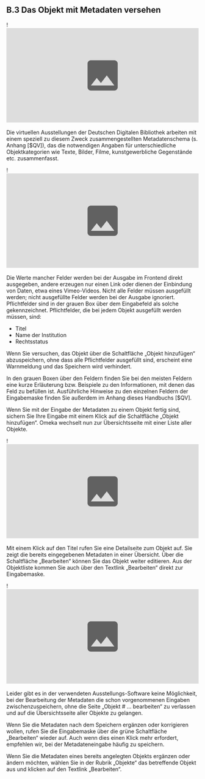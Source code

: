 ## B.3 Das Objekt mit Metadaten versehen

!![Abb. B.3-1 – Aufruf der Eingabemaske für Metadaten aus Objektlisten][B-3_1]

Die virtuellen Ausstellungen der Deutschen Digitalen Bibliothek arbeiten mit einem speziell zu diesem Zweck zusammengestellten Metadatenschema (s. Anhang [$QV]), das die notwendigen Angaben für unterschiedliche Objektkategorien wie Texte, Bilder, Filme, kunstgewerbliche Gegenstände etc. zusammenfasst. 

!![Abb. B.3-2 – Eingabemaske für Metadaten auf der Seite „Objekt # ... bearbeiten“][B-3_2]

Die Werte mancher Felder werden bei der Ausgabe im Frontend direkt ausgegeben, andere erzeugen nur einen Link oder dienen der Einbindung von Daten, etwa eines Vimeo-Videos. Nicht alle Felder müssen ausgefüllt werden; nicht ausgefüllte Felder werden bei der Ausgabe ignoriert. Pflichtfelder sind in der grauen Box über dem Eingabefeld als solche gekennzeichnet. Pflichtfelder, die bei jedem Objekt ausgefüllt werden müssen, sind:

* Titel
* Name der Institution
* Rechtsstatus

Wenn Sie versuchen, das Objekt über die Schaltfläche „Objekt hinzufügen“ abzuspeichern, ohne dass alle Pflichtfelder ausgefüllt sind, erscheint eine Warnmeldung und das Speichern wird verhindert.

In den grauen Boxen über den Feldern finden Sie bei den meisten Feldern eine kurze Erläuterung bzw. Beispiele zu den Informationen, mit denen das Feld zu befüllen ist. Ausführliche Hinweise zu den einzelnen Feldern der Eingabemaske finden Sie außerdem im Anhang dieses Handbuchs [$QV].

Wenn Sie mit der Eingabe der Metadaten zu einem Objekt fertig sind, sichern Sie Ihre Eingabe mit einem Klick auf die Schaltfläche „Objekt hinzufügen“. Omeka wechselt nun zur Übersichtsseite mit einer Liste aller Objekte.

!![Abb. B.3-3 – Liste aller Objekte][B-3_3]

Mit einem Klick auf den Titel rufen Sie eine Detailseite zum Objekt auf. Sie zeigt die bereits eingegebenen Metadaten in einer Übersicht. Über die Schaltfläche „Bearbeiten“ können Sie das Objekt weiter editieren. Aus der Objektliste kommen Sie auch über den Textlink „Bearbeiten“ direkt zur Eingabemaske.

!![Abb. B.3-4 – Metadaten des Objekts auf der Übersichtsseite zum Objekt][B-3_4]

Leider gibt es in der verwendeten Ausstellungs-Software keine Möglichkeit, bei der Bearbeitung der Metadaten die schon vorgenommenen Eingaben zwischenzuspeichern, ohne die Seite „Objekt # … bearbeiten“ zu verlassen und auf die Übersichtsseite aller Objekte zu gelangen.

Wenn Sie die Metadaten nach dem Speichern ergänzen oder korrigieren wollen, rufen Sie die Eingabemaske über die grüne Schaltfläche „Bearbeiten“ wieder auf. Auch wenn dies einen Klick mehr erfordert, empfehlen wir, bei der Metadateneingabe häufig zu speichern.

Wenn Sie die Metadaten eines bereits angelegten Objekts ergänzen oder ändern möchten, wählen Sie in der Rubrik „Objekte“ das betreffende Objekt aus und klicken auf den Textlink „Bearbeiten“.

[B-3_1]: img/B-3_1.jpg "Abb. B.3-1 – Aufruf der Eingabemaske für Metadaten aus Objektlisten"
[B-3_2]: img/B-3_2.jpg "Abb. B.3-2 – Eingabemaske für Metadaten auf der Seite „Objekt # ... bearbeiten“"
[B-3_3]: img/B-3_3.jpg "Abb. B.3-3 – Liste aller Objekte"
[B-3_4]: img/B-3_4.jpg "Abb. B.3-3 – Metadaten des Objekts auf der Übersichtsseite zum Objekt"
